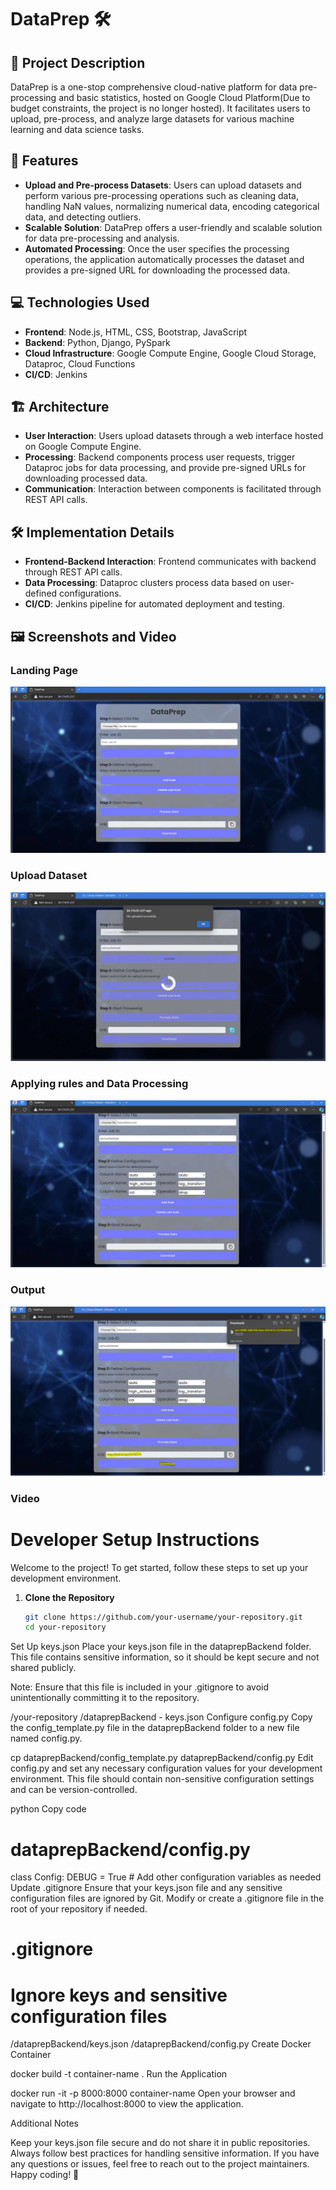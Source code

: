 # DataPrep 🛠️

## 📝 Project Description

DataPrep is a one-stop comprehensive cloud-native platform for data pre-processing and basic statistics, hosted on Google Cloud Platform(Due to budget constraints, the project is no longer hosted). It facilitates users to upload, pre-process, and analyze large datasets for various machine learning and data science tasks.

## 🚀 Features

- **Upload and Pre-process Datasets**: Users can upload datasets and perform various pre-processing operations such as cleaning data, handling NaN values, normalizing numerical data, encoding categorical data, and detecting outliers.
- **Scalable Solution**: DataPrep offers a user-friendly and scalable solution for data pre-processing and analysis.
- **Automated Processing**: Once the user specifies the processing operations, the application automatically processes the dataset and provides a pre-signed URL for downloading the processed data.

## 💻 Technologies Used

- **Frontend**: Node.js, HTML, CSS, Bootstrap, JavaScript
- **Backend**: Python, Django, PySpark
- **Cloud Infrastructure**: Google Compute Engine, Google Cloud Storage, Dataproc, Cloud Functions
- **CI/CD**: Jenkins

## 🏗️ Architecture

- **User Interaction**: Users upload datasets through a web interface hosted on Google Compute Engine.
- **Processing**: Backend components process user requests, trigger Dataproc jobs for data processing, and provide pre-signed URLs for downloading processed data.
- **Communication**: Interaction between components is facilitated through REST API calls.


## 🛠️ Implementation Details

- **Frontend-Backend Interaction**: Frontend communicates with backend through REST API calls.
- **Data Processing**: Dataproc clusters process data based on user-defined configurations.
- **CI/CD**: Jenkins pipeline for automated deployment and testing.

## 🖼️ Screenshots and Video

### Landing Page
![Landing Page](screenshots/landing-page.png)

### Upload Dataset
![Upload Dataset](screenshots/file-uploaded.png)

### Applying rules and Data Processing
![Data Processing](screenshots/rules-apply.png)

### Output
![Data Processing](screenshots/output-link.png)

### Video



# Developer Setup Instructions

Welcome to the project! To get started, follow these steps to set up your development environment.

1. **Clone the Repository**
   ```bash
   git clone https://github.com/your-username/your-repository.git
   cd your-repository
Set Up keys.json
Place your keys.json file in the dataprepBackend folder. This file contains sensitive information, so it should be kept secure and not shared publicly.

Note: Ensure that this file is included in your .gitignore to avoid unintentionally committing it to the repository.

/your-repository
  /dataprepBackend
    - keys.json
Configure config.py
Copy the config_template.py file in the dataprepBackend folder to a new file named config.py.


cp dataprepBackend/config_template.py dataprepBackend/config.py
Edit config.py and set any necessary configuration values for your development environment. This file should contain non-sensitive configuration settings and can be version-controlled.

python
Copy code
# dataprepBackend/config.py

class Config:
    DEBUG = True
    # Add other configuration variables as needed
Update .gitignore
Ensure that your keys.json file and any sensitive configuration files are ignored by Git. Modify or create a .gitignore file in the root of your repository if needed.


# .gitignore

# Ignore keys and sensitive configuration files
/dataprepBackend/keys.json
/dataprepBackend/config.py
Create Docker Container

docker build -t container-name .
Run the Application

docker run -it -p 8000:8000 container-name
Open your browser and navigate to http://localhost:8000 to view the application.

Additional Notes

Keep your keys.json file secure and do not share it in public repositories.
Always follow best practices for handling sensitive information.
If you have any questions or issues, feel free to reach out to the project maintainers.
Happy coding! 🚀
